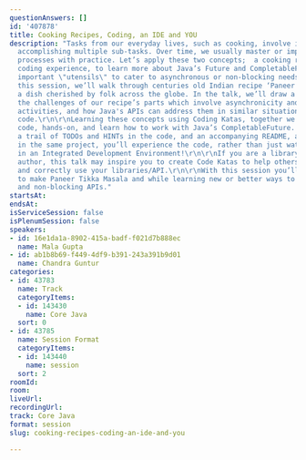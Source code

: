 ```yaml
---
questionAnswers: []
id: '407878'
title: Cooking Recipes, Coding, an IDE and YOU
description: "Tasks from our everyday lives, such as cooking, involve initiating and
  accomplishing multiple sub-tasks. Over time, we usually master or improve upon these
  processes with practice. Let’s apply these two concepts;  a cooking recipe and hands-on
  coding experience, to learn more about Java’s Future and CompletableFuture API,
  important \"utensils\" to cater to asynchronous or non-blocking needs in Java.\r\n\r\nIn
  this session, we’ll walk through centuries old Indian recipe ‘Paneer Tikka Masala’-
  a dish cherished by folk across the globe. In the talk, we’ll draw a parallel between
  the challenges of our recipe’s parts which involve asynchronicity and non-blocking
  activities, and how Java's APIs can address them in similar situations in your application
  code.\r\n\r\nLearning these concepts using Coding Katas, together we will fix failing
  code, hands-on, and learn how to work with Java’s CompletableFuture. By following
  a trail of TODOs and HINTs in the code, and an accompanying README, all integrated
  in the same project, you’ll experience the code, rather than just watching a deck,
  in an Integrated Development Environment!\r\n\r\nIf you are a library or an API
  author, this talk may inspire you to create Code Katas to help others understand
  and correctly use your libraries/API.\r\n\r\nWith this session you’ll learn how
  to make Paneer Tikka Masala and while learning new or better ways to use Java asynchronous
  and non-blocking APIs."
startsAt: 
endsAt: 
isServiceSession: false
isPlenumSession: false
speakers:
- id: 16e1da1a-8902-415a-badf-f021d7b888ec
  name: Mala Gupta
- id: ab1b8b69-f449-4df9-b391-243a391b9d01
  name: Chandra Guntur
categories:
- id: 43783
  name: Track
  categoryItems:
  - id: 143430
    name: Core Java
  sort: 0
- id: 43785
  name: Session Format
  categoryItems:
  - id: 143440
    name: session
  sort: 2
roomId: 
room: 
liveUrl: 
recordingUrl: 
track: Core Java
format: session
slug: cooking-recipes-coding-an-ide-and-you

---
```

